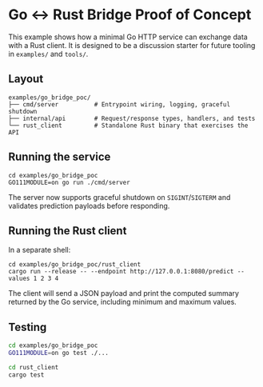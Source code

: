 # Go ↔ Rust Bridge Proof of Concept

This example shows how a minimal Go HTTP service can exchange data with a Rust client.  It is designed to be a discussion starter for future tooling in `examples/` and `tools/`.

## Layout

```
examples/go_bridge_poc/
├── cmd/server          # Entrypoint wiring, logging, graceful shutdown
├── internal/api        # Request/response types, handlers, and tests
└── rust_client         # Standalone Rust binary that exercises the API
```

## Running the service

```
cd examples/go_bridge_poc
GO111MODULE=on go run ./cmd/server
```

The server now supports graceful shutdown on `SIGINT`/`SIGTERM` and validates prediction payloads before responding.

## Running the Rust client

In a separate shell:

```
cd examples/go_bridge_poc/rust_client
cargo run --release -- --endpoint http://127.0.0.1:8080/predict --values 1 2 3 4
```

The client will send a JSON payload and print the computed summary returned by the Go service, including minimum and maximum values.

## Testing

```bash
cd examples/go_bridge_poc
GO111MODULE=on go test ./...

cd rust_client
cargo test
```
